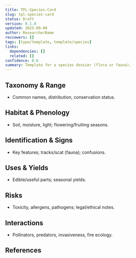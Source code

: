 ```yaml
---
title: TPL-Species-Card
slug: tpl-species-card
status: Draft
version: 0.1.0
updated: 2025-09-08
author: ResearcherName
reviewers: []
tags: [type/template, template/species]
links:
  dependencies: []
  related: []
confidence: 0.6
summary: Template for a species dossier (flora or fauna).
---
```

## Taxonomy & Range
- Common names, distribution, conservation status.

## Habitat & Phenology
- Soil, moisture, light; flowering/fruiting seasons.

## Identification & Signs
- Key features; tracks/scat (fauna); confusions.

## Uses & Yields
- Edible/useful parts; seasonal yields.

## Risks
- Toxicity, allergens, pathogens; legal/ethical notes.

## Interactions
- Pollinators, predators, invasiveness, fire ecology.

## References


